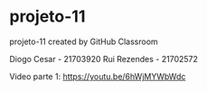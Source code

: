 # projeto-11
projeto-11 created by GitHub Classroom

Diogo Cesar - 21703920
Rui Rezendes - 21702572

Video parte 1: https://youtu.be/6hWjMYWbWdc
